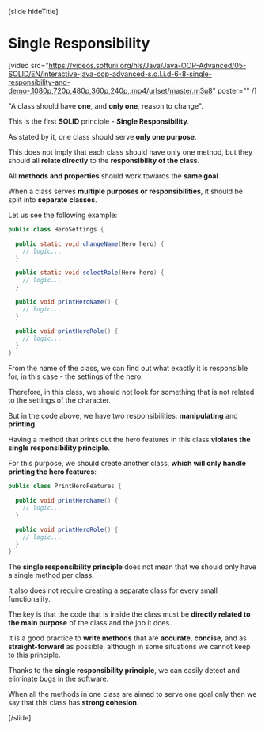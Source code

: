 [slide hideTitle]

# Single Responsibility

[video src="https://videos.softuni.org/hls/Java/Java-OOP-Advanced/05-SOLID/EN/interactive-java-oop-advanced-s.o.l.i.d-6-8-single-responsibility-and-demo-,1080p,720p,480p,360p,240p,.mp4/urlset/master.m3u8" poster="" /]

"A class should have **one**, and **only one**, reason to change".

This is the first **SOLID** principle - **Single Responsibility**.

As stated by it, one class should serve **only one purpose**.

This does not imply that each class should have only one method, but they should all **relate directly** to the **responsibility of the class**.

All **methods and properties** should work towards the **same goal**.

When a class serves **multiple purposes or responsibilities**, it should be split into **separate classes**.

Let us see the following example:

```java
public class HeroSettings {

  public static void changeName(Hero hero) {
    // logic...
  }

  public static void selectRole(Hero hero) {
    // logic...
  }

  public void printHeroName() {
    // logic...
  }

  public void printHeroRole() {
    // logic...
  }
}
```
From the name of the class, we can find out what exactly it is responsible for, in this case - the settings of the hero. 

Therefore, in this class, we should not look for something that is not related to the settings of the character.

But in the code above, we have two responsibilities: **manipulating** and **printing**.

Having a method that prints out the hero features in this class **violates the single responsibility principle**. 

For this purpose, we should create another class, **which will only handle printing the hero features**:

```java
public class PrintHeroFeatures {

  public void printHeroName() {
    // logic...
  }

  public void printHeroRole() {
    // logic...
  }
}
```

The **single responsibility principle** does not mean that we should only have a single method per class.

It also does not require creating a separate class for every small functionality.

The key is that the code that is inside the class must be **directly related to the main purpose** of the class and the job it does. 

It is a good practice to **write methods** that are **accurate**, **concise**, and as **straight-forward** as possible, although in some situations we cannot keep to this principle.

Thanks to the **single responsibility principle**, we can easily detect and eliminate bugs in the software.​

When all the methods in one class are aimed to serve one goal only then we say that this class has **strong cohesion**.

[/slide]

